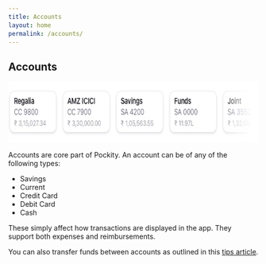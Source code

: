 ```yaml
---
title: Accounts
layout: home
permalink: /accounts/
---
```


## Accounts

<picture>
  <source media="(prefers-color-scheme: dark)" srcset="/assets/images/accounts/header-dark.jpg 1x, /assets/images/accounts/header-dark@2x.jpg 2x, /assets/images/accounts/header-dark@3x.jpg 3x">
  <img src="/assets/images/accounts/header.jpg" srcset="/assets/images/accounts/header@2x.jpg 2x, /assets/images/accounts/header@3x.jpg 3x" width="712" height="122" alt="Graphical representation of Pockity's accounts"/>
</picture>

Accounts are core part of Pockity. An account can be of any of the following types:
- Savings
- Current
- Credit Card
- Debit Card 
- Cash 

These simply affect how transactions are displayed in the app. They support both expenses and reimbursements. 

You can also transfer funds between accounts as outlined in this [tips article](/entries/transfers/).


